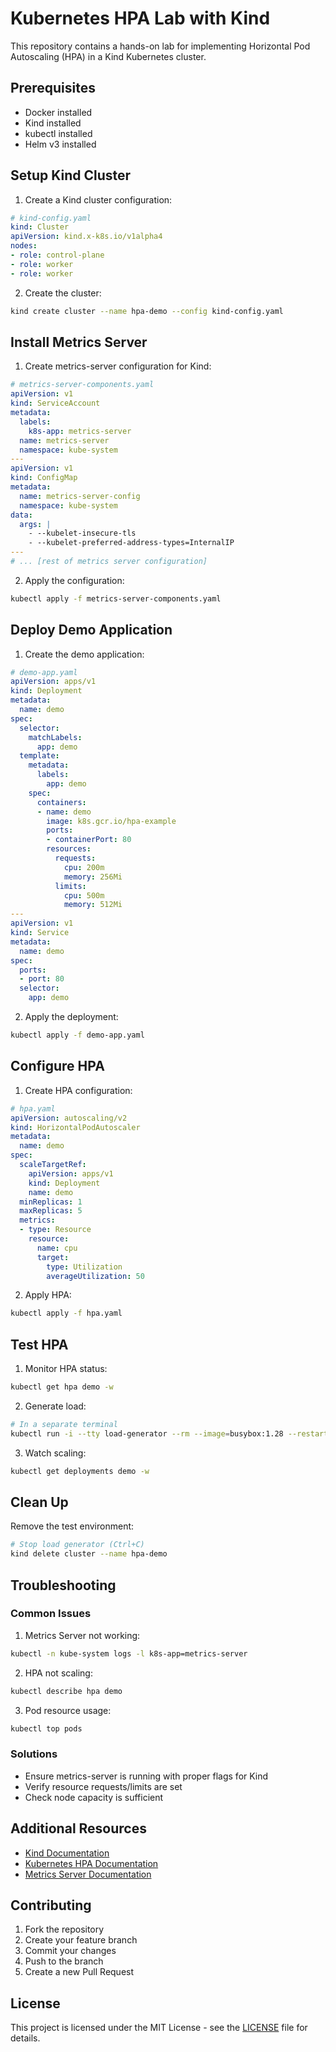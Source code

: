 # Kubernetes HPA Lab with Kind
This repository contains a hands-on lab for implementing Horizontal Pod Autoscaling (HPA) in a Kind Kubernetes cluster.

## Prerequisites

- Docker installed
- Kind installed
- kubectl installed
- Helm v3 installed

## Setup Kind Cluster

1. Create a Kind cluster configuration:

```yaml
# kind-config.yaml
kind: Cluster
apiVersion: kind.x-k8s.io/v1alpha4
nodes:
- role: control-plane
- role: worker
- role: worker
```

2. Create the cluster:

```bash
kind create cluster --name hpa-demo --config kind-config.yaml
```

## Install Metrics Server

1. Create metrics-server configuration for Kind:

```yaml
# metrics-server-components.yaml
apiVersion: v1
kind: ServiceAccount
metadata:
  labels:
    k8s-app: metrics-server
  name: metrics-server
  namespace: kube-system
---
apiVersion: v1
kind: ConfigMap
metadata:
  name: metrics-server-config
  namespace: kube-system
data:
  args: |
    - --kubelet-insecure-tls
    - --kubelet-preferred-address-types=InternalIP
---
# ... [rest of metrics server configuration]
```

2. Apply the configuration:

```bash
kubectl apply -f metrics-server-components.yaml
```

## Deploy Demo Application

1. Create the demo application:

```yaml
# demo-app.yaml
apiVersion: apps/v1
kind: Deployment
metadata:
  name: demo
spec:
  selector:
    matchLabels:
      app: demo
  template:
    metadata:
      labels:
        app: demo
    spec:
      containers:
      - name: demo
        image: k8s.gcr.io/hpa-example
        ports:
        - containerPort: 80
        resources:
          requests:
            cpu: 200m
            memory: 256Mi
          limits:
            cpu: 500m
            memory: 512Mi
---
apiVersion: v1
kind: Service
metadata:
  name: demo
spec:
  ports:
  - port: 80
  selector:
    app: demo
```

2. Apply the deployment:

```bash
kubectl apply -f demo-app.yaml
```

## Configure HPA

1. Create HPA configuration:

```yaml
# hpa.yaml
apiVersion: autoscaling/v2
kind: HorizontalPodAutoscaler
metadata:
  name: demo
spec:
  scaleTargetRef:
    apiVersion: apps/v1
    kind: Deployment
    name: demo
  minReplicas: 1
  maxReplicas: 5
  metrics:
  - type: Resource
    resource:
      name: cpu
      target:
        type: Utilization
        averageUtilization: 50
```

2. Apply HPA:

```bash
kubectl apply -f hpa.yaml
```

## Test HPA

1. Monitor HPA status:

```bash
kubectl get hpa demo -w
```

2. Generate load:

```bash
# In a separate terminal
kubectl run -i --tty load-generator --rm --image=busybox:1.28 --restart=Never -- /bin/sh -c "while sleep 0.01; do wget -q -O- http://demo; done"
```

3. Watch scaling:

```bash
kubectl get deployments demo -w
```

## Clean Up

Remove the test environment:

```bash
# Stop load generator (Ctrl+C)
kind delete cluster --name hpa-demo
```

## Troubleshooting

### Common Issues

1. Metrics Server not working:
```bash
kubectl -n kube-system logs -l k8s-app=metrics-server
```

2. HPA not scaling:
```bash
kubectl describe hpa demo
```

3. Pod resource usage:
```bash
kubectl top pods
```

### Solutions

- Ensure metrics-server is running with proper flags for Kind
- Verify resource requests/limits are set
- Check node capacity is sufficient

## Additional Resources

- [Kind Documentation](https://kind.sigs.k8s.io/)
- [Kubernetes HPA Documentation](https://kubernetes.io/docs/tasks/run-application/horizontal-pod-autoscale/)
- [Metrics Server Documentation](https://github.com/kubernetes-sigs/metrics-server)

## Contributing

1. Fork the repository
2. Create your feature branch
3. Commit your changes
4. Push to the branch
5. Create a new Pull Request

## License

This project is licensed under the MIT License - see the [LICENSE](LICENSE) file for details.
